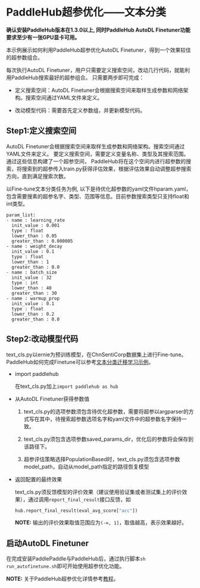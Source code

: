 # PaddleHub超参优化——文本分类

**确认安装PaddleHub版本在1.3.0以上, 同时PaddleHub AutoDL Finetuner功能要求至少有一张GPU显卡可用。**

本示例展示如何利用PaddleHub超参优化AutoDL Finetuner，得到一个效果较佳的超参数组合。

每次执行AutoDL Finetuner，用户只需要定义搜索空间，改动几行代码，就能利用PaddleHub搜索最好的超参组合。 只需要两步即可完成：

* 定义搜索空间：AutoDL Finetuner会根据搜索空间来取样生成参数和网络架构。搜索空间通过YAML文件来定义。

* 改动模型代码：需要首先定义参数组，并更新模型代码。

## Step1:定义搜索空间

AutoDL Finetuner会根据搜索空间来取样生成参数和网络架构。搜索空间通过YAML文件来定义。
要定义搜索空间，需要定义变量名称、类型及其搜索范围。通过这些信息构建了一个超参空间，
PaddleHub将在这个空间内进行超参数的搜索，将搜索到的超参传入train.py获得评估效果，根据评估效果自动调整超参搜索方向，直到满足搜索次数。

以Fine-tune文本分类任务为例, 以下是待优化超参数的yaml文件hparam.yaml，包含需要搜素的超参名字、类型、范围等信息。目前参数搜索类型只支持float和int类型。
```
param_list:
- name : learning_rate
  init_value : 0.001
  type : float
  lower_than : 0.05
  greater_than : 0.000005
- name : weight_decay
  init_value : 0.1
  type : float
  lower_than : 1
  greater_than : 0.0
- name : batch_size
  init_value : 32
  type : int
  lower_than : 40
  greater_than : 30
- name : warmup_prop
  init_value : 0.1
  type : float
  lower_than : 0.2
  greater_than : 0.0
```

## Step2:改动模型代码

text_cls.py以ernie为预训练模型，在ChnSentiCorp数据集上进行Fine-tune。PaddleHub如何完成Finetune可以参考[文本分类迁移学习示例](../text_classification)。

* import paddlehub

  在text_cls.py加上`import paddlehub as hub`

* 从AutoDL Finetuner获得参数值

  1. text_cls.py的选项参数须包含待优化超参数，需要将超参以argparser的方式写在其中，待搜索超参数选项名字和yaml文件中的超参数名字保持一致。

  2. text_cls.py须包含选项参数saved_params_dir，优化后的参数将会保存到该路径下。

  3. 超参评估策略选择PopulationBased时，text_cls.py须包含选项参数model_path，自动从model_path指定的路径恢复模型

* 返回配置的最终效果

  text_cls.py须反馈模型的评价效果（建议使用验证集或者测试集上的评价效果），通过调用`report_final_result`接口反馈，如

  ```python
  hub.report_final_result(eval_avg_score["acc"])
  ```

  **NOTE:** 输出的评价效果取值范围应为`(-∞, 1]`，取值越高，表示效果越好。


## 启动AutoDL Finetuner

在完成安装PaddlePaddle与PaddleHub后，通过执行脚本`sh run_autofinetune.sh`即可开始使用超参优化功能。


**NOTE:** 关于PaddleHub超参优化详情参考[教程](../../tutorial/autofinetune.md)。
